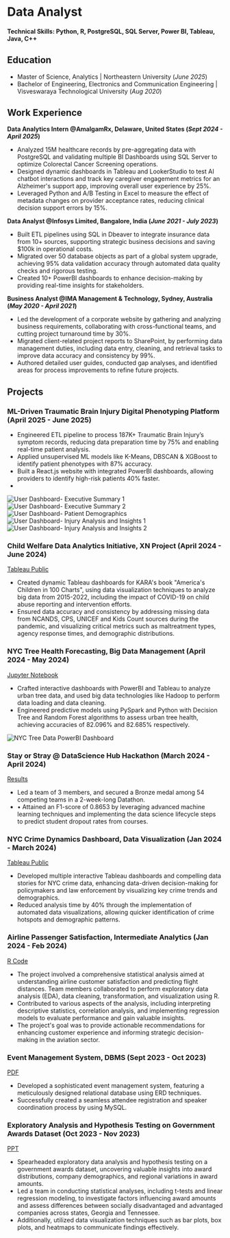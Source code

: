# Data Analyst

#### Technical Skills: Python, R, PostgreSQL, SQL Server, Power BI, Tableau, Java, C++

## Education							       		
- Master of Science, Analytics	| Northeastern University (_June 2025_)	 			        		
- Bachelor of Engineering, Electronics and Communication Engineering | Visveswaraya Technological University (_Aug 2020_)

## Work Experience
**Data Analytics Intern @AmalgamRx, Delaware, United States (_Sept 2024 - April 2025_)**
- Analyzed 15M healthcare records by pre-aggregating data with PostgreSQL and validating multiple BI Dashboards using SQL Server to optimize Colorectal Cancer Screening operations.
- Designed dynamic dashboards in Tableau and LookerStudio to test AI chatbot interactions and track key caregiver engagement metrics for an Alzheimer's support app, improving overall user experience by 25%.
- Leveraged Python and A/B Testing in Excel to measure the effect of metadata changes on provider acceptance rates, reducing clinical decision support errors by 15%.

**Data Analyst @Infosys Limited, Bangalore, India (_June 2021 - July 2023_)**
- Built ETL pipelines using SQL in Dbeaver to integrate insurance data from 10+ sources, supporting strategic business decisions and saving $100k in operational costs.
- Migrated over 50 database objects as part of a global system upgrade, achieving 95% data validation accuracy through automated data quality checks and rigorous testing.
- Created 10+ PowerBI dashboards to enhance decision-making by providing real-time insights for stakeholders.

**Business Analyst @IMA Management & Technology, Sydney, Australia (_May 2020 - April 2021_)**
- Led the development of a corporate website by gathering and analyzing business requirements, collaborating with cross-functional teams, and cutting project turnaround time by 30%.
- Migrated client-related project reports to SharePoint, by performing data management duties, including data entry, cleaning, and retrieval tasks to improve data accuracy and consistency by 99%.
- Authored detailed user guides, conducted gap analyses, and identified areas for process improvements to refine future projects.

## Projects
### ML-Driven Traumatic Brain Injury Digital Phenotyping Platform (April 2025 - June 2025)
- Engineered ETL pipeline to process 187K+ Traumatic Brain Injury’s symptom records, reducing data preparation time by 75% and enabling real-time patient analysis.
- Applied unsupervised ML models like K-Means, DBSCAN & XGBoost to identify patient phenotypes with 87% accuracy.
- Built a React.js website with integrated PowerBI dashboards, allowing providers to identify high-risk patients 40% faster.
- 
![User Dashboard- Executive Summary 1](assets/Executive_Overview1.png)
![User Dashboard- Executive Summary 2](assets/Executive_Overview2.png)
![User Dashboard- Patient Demographics](assets/Patient_Demographics.png)
![User Dashboard- Injury Analysis and Insights 1](assets/Injury_Analysis_and_Insights1.png)
![User Dashboard- Injury Analysis and Insights 2](assets/Injury_Analysis_and_Insights2.png)

### Child Welfare Data Analytics Initiative, XN Project (April 2024 - June 2024)
[Tableau Public](https://public.tableau.com/app/profile/poorva.joshi/vizzes)

- Created dynamic Tableau dashboards for KARA's book "America's Children in 100 Charts", using data visualization techniques to analyze big data from 2015-2022, including the impact of COVID-19 on child abuse reporting and intervention efforts.
- Ensured data accuracy and consistency by addressing missing data from NCANDS, CPS, UNICEF and Kids Count sources during the pandemic, and visualizing critical metrics such as maltreatment types, agency response times, and demographic distributions.

### NYC Tree Health Forecasting, Big Data Management (April 2024 - May 2024)
[Jupyter Notebook](https://github.com/poorva-pjoshi/nyc_tree_health_forecasting_bigdata)

- Crafted interactive dashboards with PowerBI and Tableau to analyze urban tree data, and used big data technologies like Hadoop to perform data loading and data cleaning.
- Engineered predictive models using PySpark and Python with Decision Tree and Random Forest algorithms to assess urban tree health, achieving accuracies of 82.096% and 82.685% respectively.

![NYC Tree Data PowerBI Dashboard](assets/Tree_Data_Tableau_Img.png)

### Stay or Stray @ DataScience Hub Hackathon (March 2024 - April 2024)
[Results](https://www.kaggle.com/competitions/stay-or-stray/leaderboard)

- Led a team of 3 members, and secured a Bronze medal among 54 competing teams in a 2-week-long Datathon.
- •	Attained an F1-score of 0.8653 by leveraging advanced machine learning techniques and implementing the data science lifecycle steps to predict student dropout rates from courses.

### NYC Crime Dynamics Dashboard, Data Visualization (Jan 2024 - March 2024)
[Tableau Public](https://public.tableau.com/app/profile/poorva.joshi/viz/NYCCrimesin2023/NYCCrimeStory)

-  Developed multiple interactive Tableau dashboards and compelling data stories for NYC crime data, enhancing data-driven decision-making for policymakers and law enforcement by visualizing key crime trends and demographics.
-  Reduced analysis time by 40% through the implementation of automated data visualizations, allowing quicker identification of crime hotspots and demographic patterns.

### Airline Passenger Satisfaction, Intermediate Analytics (Jan 2024 - Feb 2024)
[R Code](https://github.com/poorva-pjoshi/airline_passenger_satisfaction)

- The project involved a comprehensive statistical analysis aimed at understanding airline customer satisfaction and predicting flight distances. Team members collaborated to perform exploratory data analysis (EDA), data cleaning, transformation, and visualization using R.
- Contributed to various aspects of the analysis, including interpreting descriptive statistics, correlation analysis, and implementing regression models to evaluate performance and gain valuable insights.
- The project's goal was to provide actionable recommendations for enhancing customer experience and informing strategic decision-making in the aviation sector.

### Event Management System, DBMS (Sept 2023 - Oct 2023)
[PDF](/assets/DBMS_EventManagementSystem.pdf)

-  Developed a sophisticated event management system, featuring a meticulously designed relational database using ERD techniques.
-  Successfully created a seamless attendee registration and speaker coordination process by using MySQL.

### Exploratory Analysis and Hypothesis Testing on Government Awards Dataset (Oct 2023 - Nov 2023)
[PPT](assets/Probability_And_Statistics.pptx)

- Spearheaded exploratory data analysis and hypothesis testing on a government awards dataset, uncovering valuable insights into award distributions, company demographics, and regional variations in award amounts.
- Led a team in conducting statistical analyses, including t-tests and linear regression modeling, to investigate factors influencing award amounts and assess differences between socially disadvantaged and advantaged companies across states, Georgia and Tennessee.
- Additionally, utilized data visualization techniques such as bar plots, box plots, and heatmaps to communicate findings effectively.
